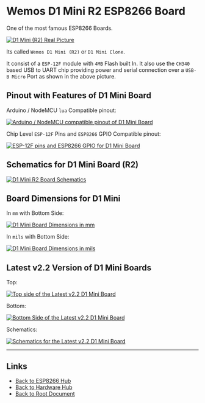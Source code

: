 # Wemos D1 Mini R2 ESP8266 Board

One of the most famous ESP8266 Boards.

[![D1 Mini (R2) Real Picture](./d1-mini/D1-mini.jpg)](./d1-mini/D1-mini.jpg)

Its called `Wemos D1 Mini (R2)` or `D1 Mini Clone`.

It consist of a `ESP-12F` module with `4MB` Flash built In.
It also use the `CH340` based USB to UART chip providing power and serial
connection over a `USB-B Micro` Port as shown in the above picture.

## Pinout with Features of D1 Mini Board

Arduino / NodeMCU `lua` Compatible pinout:

[![Arduino / NodeMCU compatible pinout of D1 Mini Board](./d1-mini/wemos_d1_mini_pinout.png)](./d1-mini/wemos_d1_mini_pinout.png)

Chip Level `ESP-12F` Pins and `ESP8266` GPIO Compatible pinout:

[![ESP-12F pins and ESP8266 GPIO for D1 Mini Board](./d1-mini/esp8266-wemos-d1-mini-pinout.png)](./d1-mini/esp8266-wemos-d1-mini-pinout.png)

## Schematics for D1 Mini Board (R2)

[![D1 Mini R2 Board Schematics](./d1-mini/wemos-d1-mini-shematics.jpg)](./d1-mini/wemos-d1-mini-shematics.jpg)

## Board Dimensions for D1 Mini

In `mm` with Bottom Side:

[![D1 Mini Board Dimensions in mm](./d1-mini/D1mini-dim2.jpg)](./d1-mini/D1mini-dim2.jpg)

In `mils` with Bottom Side:

[![D1 Mini Board Dimensions in mils](./d1-mini/d1_mini_size.jpg)](./d1-mini/d1_mini_size.jpg)

## **Latest v2.2 Version** of D1 Mini Boards

Top:

[![Top side of the Latest v2.2 D1 Mini Board](./d1-mini/WeMos-D1-mini-2v2-Top.png)](./d1-mini/WeMos-D1-mini-2v2-Top.png)

Bottom:

[![Bottom Side of the Latest v2.2 D1 Mini Board](./d1-mini/WeMos-D1-mini-2v2-Bottom.png)](./d1-mini/WeMos-D1-mini-2v2-Bottom.png)

Schematics:

[![Schematics for the Latest v2.2 D1 Mini Board](./d1-mini/WeMos-D1-mini-2v2-Schematic.jpg)](./d1-mini/WeMos-D1-mini-2v2-Schematic.jpg)

----
<!-- Footer Begins Here -->
## Links

- [Back to ESP8266 Hub](./README.md)
- [Back to Hardware Hub](../README.md)
- [Back to Root Document](../../README.md)

